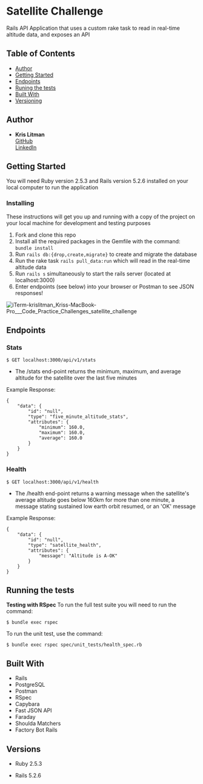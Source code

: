 # Satellite Challenge

Rails API Application that uses a custom rake task to read in real-time altitude data, 
and exposes an API

## Table of Contents

  - [Author](#author)
  - [Getting Started](#getting-started)
  - [Endpoints](#endpoints)
  - [Runing the tests](#running-the-tests)
  - [Built With](#built-with)
  - [Versioning](#versions)

## Author

  - **Kris Litman**<br>
    [GitHub](https://github.com/krislitman)<br>
    [LinkedIn](https://www.linkedin.com/in/kris-litman/)

## Getting Started

You will need Ruby version 2.5.3 and Rails version 5.2.6 installed on your local computer to run
the application

### Installing

These instructions will get you up and running with a copy of the project on
your local machine for development and testing purposes

1. Fork and clone this repo
2. Install all the required packages in the Gemfile with the command: `bundle install`
3. Run `rails db:{drop,create,migrate}` to create and migrate the database
4. Run the rake task `rails pull_data:run` which will read in the real-time altitude data
4. Run `rails s` simultaneously to start the rails server (located at localhost:3000)
5. Enter endpoints (see below) into your browser or Postman to see JSON responses!<br>


![iTerm-krislitman_Kriss-MacBook-Pro___Code_Practice_Challenges_satellite_challenge](https://user-images.githubusercontent.com/56943408/121817957-63e0e600-cc52-11eb-917c-1a0b99e94182.gif)

## Endpoints

### Stats
```
$ GET localhost:3000/api/v1/stats
```

<ul>
  <li>
    The /stats end-point returns the minimum, maximum, and average altitude for
    the satellite over the last five minutes
  </li>
</ul>

Example Response:

```
{
    "data": {
        "id": "null",
        "type": "five_minute_altitude_stats",
        "attributes": {
            "minimum": 160.0,
            "maximum": 160.0,
            "average": 160.0
        }
    }
}
```

### Health
```
$ GET localhost:3000/api/v1/health
```

<ul>
  <li>
    The /health end-point returns a warning message when the satellite's average altitude goes below 160km for 
    more than one minute, a message stating sustained low earth orbit resumed, or an 'OK' message 
  </li>
</ul>

Example Response:

```
{
    "data": {
        "id": "null",
        "type": "satellite_health",
        "attributes": {
            "message": "Altitude is A-OK"
        }
    }
}
```

## Running the tests 

**Testing with RSpec**
To run the full test suite you will need to run the command:
```
$ bundle exec rspec
```

To run the unit test, use the command:
```
$ bundle exec rspec spec/unit_tests/health_spec.rb
```

## Built With

- Rails
- PostgreSQL
- Postman
- RSpec
- Capybara
- Fast JSON API
- Faraday
- Shoulda Matchers
- Factory Bot Rails

## Versions

- Ruby 2.5.3

- Rails 5.2.6
